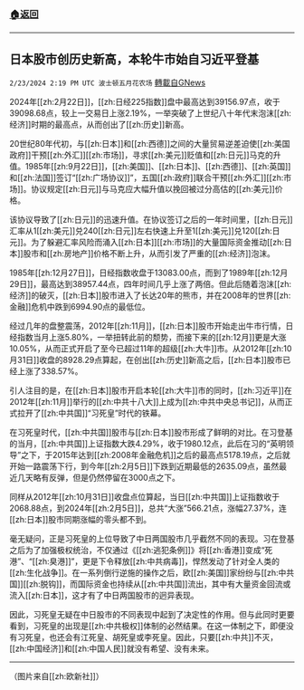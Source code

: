 ###  [:house:返回](README.md)
---


## 日本股市创历史新高，本轮牛市始自习近平登基
`2/23/2024 2:19 PM UTC 波士顿五月花农场` [轉載自GNews](https://gnews.org/articles/2335715)

2024年[[zh:2月22日]]，[[zh:日经225指数]]盘中最高达到39156.97点，收于39098.68点，较上一交易日上涨2.19%，一举突破了上世纪八十年代末泡沫[[zh:经济]]时期的最高点，从而创出了[[zh:历史]]新高。

20世纪80年代初，与[[zh:日本]]和[[zh:西德]]之间的大量贸易逆差迫使[[zh:美国政府]]干预[[zh:外汇]][[zh:市场]]，寻求[[zh:美元]]贬值和[[zh:日元]]马克的升值。1985年[[zh:9月22日]]，[[zh:美国]]、[[zh:日本]]、[[zh:西德]]、[[zh:英国]]和[[zh:法国]]签订“[[zh:广场协议]]”，五国[[zh:政府]]联合干预[[zh:外汇]][[zh:市场]]。协议规定[[zh:日元]]与马克应大幅升值以挽回被过分高估的[[zh:美元]]价格。

该协议导致了[[zh:日元]]的迅速升值。在协议签订之后的一年时间里，[[zh:日元]]汇率从1[[zh:美元]]兑240[[zh:日元]]左右快速上升至1[[zh:美元]]兑120[[zh:日元]]。为了躲避汇率风险而涌入[[zh:日本]][[zh:市场]]的大量国际资金推动[[zh:日本]]股市和[[zh:房地产]]价格不断上升，从而引发了严重的[[zh:经济]]泡沫。

1985年[[zh:12月27日]]，日经指数收盘于13083.00点，而到了1989年[[zh:12月29日]]，最高达到38957.44点，四年时间几乎上涨了两倍。但此后随着泡沫[[zh:经济]]的破灭，[[zh:日本]]股市进入了长达20年的熊市，并在2008年的世界[[zh:金融]]危机中跌到6994.90点的最低位。

经过几年的盘整震荡，2012年[[zh:11月]]，[[zh:日本]]股市开始走出牛市行情，日经指数当月上涨5.80%，一举扭转此前的颓势，而接下来的[[zh:12月]]更是大涨10.05%，从而正式开启了至今已超过11年的超级[[zh:大牛]]市。从2012年[[zh:10月31日]]收盘的8928.29点算起，在创出[[zh:历史]]新高之后，[[zh:日本]]股市已经上涨了338.57%。

引人注目的是，在[[zh:日本]]股市开启本轮[[zh:大牛]]市的同时，[[zh:习近平]]在2012年[[zh:11月]]举行的[[zh:中共十八大]]上成为[[zh:中共中央总书记]]，从而正式拉开了[[zh:中共国]]“习死皇”时代的铁幕。

在习死皇时代，[[zh:中共国]]股市与[[zh:日本]]股市形成了鲜明的对比。在习登基的当月，[[zh:中共国]]上证指数大跌4.29%，收于1980.12点，此后在习的“英明领导”之下，于2015年达到[[zh:2008年金融危机]]之后的最高点5178.19点，之后就开始一路震荡下行，到今年[[zh:2月5日]]下跌到近期最低的2635.09点，虽然最近几天略有反弹，但是仍然停留在3000点之下。

同样从2012年[[zh:10月31日]]收盘点位算起，当日[[zh:中共国]]上证指数收于2068.88点，到2024年[[zh:2月5日]]，总共“大涨”566.21点，涨幅27.37%，连[[zh:日本]]股市同期涨幅的零头都不到。

毫无疑问，正是习死皇的上位导致了中日两国股市几乎截然不同的表现。习在登基之后为了加强极权统治，不仅通过《[[zh:逃犯条例]]》将[[zh:香港]]变成“死港”、“[[zh:臭港]]”，更是下令释放[[zh:中共病毒]]，悍然发动了针对全人类的[[zh:生化战争]]。在一系列倒行逆施的操作之后，欧[[zh:美国]]家纷纷与[[zh:中共国]][[zh:脱钩]]，而国际资金也持续从[[zh:中共国]]流出，其中有大量资金回流或流入[[zh:日本]]，这才有了中日两国股市的迥异表现。

因此，习死皇无疑在中日股市的不同表现中起到了决定性的作用。但与此同时更要看到，习死皇的出现是[[zh:中共极权]]体制的必然结果。在这一体制之下，即便没有习死皇，也还会有江死皇、胡死皇或李死皇。因此，只要[[zh:中共]]不灭，[[zh:中国经济]]和[[zh:中国人民]]就没有希望、没有未来。

---
（图片来自[[zh:欧新社]]）
